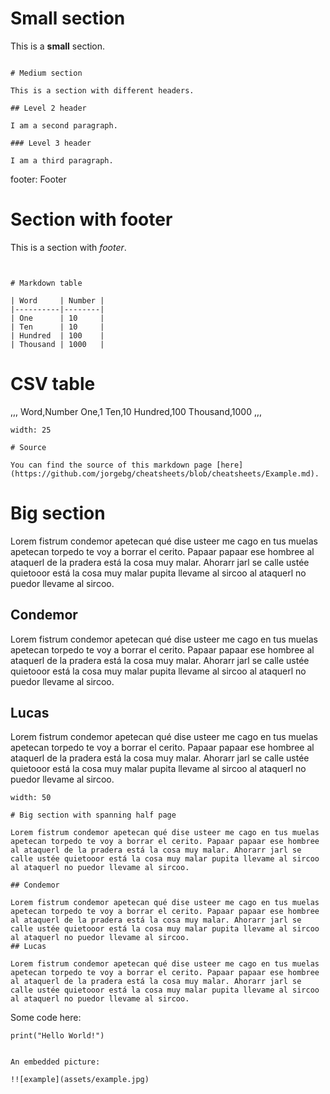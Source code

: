 # Small section

This is a **small** section.

~~~

# Medium section

This is a section with different headers.

## Level 2 header

I am a second paragraph.

### Level 3 header

I am a third paragraph.

~~~

footer: Footer

# Section with footer

This is a section with _footer_.

~~~


# Markdown table

| Word     | Number |
|----------|--------|
| One      | 10     |
| Ten      | 10     |
| Hundred  | 100    |
| Thousand | 1000   |

~~~

# CSV table

,,,
Word,Number
One,1
Ten,10
Hundred,100
Thousand,1000
,,,


~~~
width: 25

# Source

You can find the source of this markdown page [here](https://github.com/jorgebg/cheatsheets/blob/cheatsheets/Example.md).

~~~

# Big section

Lorem fistrum condemor apetecan qué dise usteer me cago en tus muelas apetecan torpedo te voy a borrar el cerito. Papaar papaar ese hombree al ataquerl de la pradera está la cosa muy malar. Ahorarr jarl se calle ustée quietooor está la cosa muy malar pupita llevame al sircoo al ataquerl no puedor llevame al sircoo.

## Condemor

Lorem fistrum condemor apetecan qué dise usteer me cago en tus muelas apetecan torpedo te voy a borrar el cerito. Papaar papaar ese hombree al ataquerl de la pradera está la cosa muy malar. Ahorarr jarl se calle ustée quietooor está la cosa muy malar pupita llevame al sircoo al ataquerl no puedor llevame al sircoo.
## Lucas

Lorem fistrum condemor apetecan qué dise usteer me cago en tus muelas apetecan torpedo te voy a borrar el cerito. Papaar papaar ese hombree al ataquerl de la pradera está la cosa muy malar. Ahorarr jarl se calle ustée quietooor está la cosa muy malar pupita llevame al sircoo al ataquerl no puedor llevame al sircoo.

~~~
width: 50

# Big section with spanning half page

Lorem fistrum condemor apetecan qué dise usteer me cago en tus muelas apetecan torpedo te voy a borrar el cerito. Papaar papaar ese hombree al ataquerl de la pradera está la cosa muy malar. Ahorarr jarl se calle ustée quietooor está la cosa muy malar pupita llevame al sircoo al ataquerl no puedor llevame al sircoo.

## Condemor

Lorem fistrum condemor apetecan qué dise usteer me cago en tus muelas apetecan torpedo te voy a borrar el cerito. Papaar papaar ese hombree al ataquerl de la pradera está la cosa muy malar. Ahorarr jarl se calle ustée quietooor está la cosa muy malar pupita llevame al sircoo al ataquerl no puedor llevame al sircoo.
## Lucas

Lorem fistrum condemor apetecan qué dise usteer me cago en tus muelas apetecan torpedo te voy a borrar el cerito. Papaar papaar ese hombree al ataquerl de la pradera está la cosa muy malar. Ahorarr jarl se calle ustée quietooor está la cosa muy malar pupita llevame al sircoo al ataquerl no puedor llevame al sircoo.

~~~

Some code here:

```
print("Hello World!")
```


~~~

An embedded picture:

!![example](assets/example.jpg)